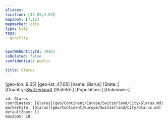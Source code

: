 ```yaml
---
aliases: 
location: [47.05,9.05]
mapzoom: [7,12] 
mapmarker: city 
type: City
tags:
- geo/City


SpocWebEntityId: 30463
isDeleted: false
confidential: public

title: Glarus
---
```

[geo-lon::9.05]
[geo-lat::47.05]
[name::Glarus]
[State::]
[Country::[Switzerland](geo/Continent/Europe/Switzerland.md)]
[StateId::]
[Population::]
[Unknown::]


```leaflet
id: Glarus
coordinates: [Glarus](geo/Continent/Europe/Switzerland/City/Glarus.md)
markerFile: [Glarus](geo/Continent/Europe/Switzerland/City/Glarus.md)
defaultZoom: 11 
maxZoom: 18
```


